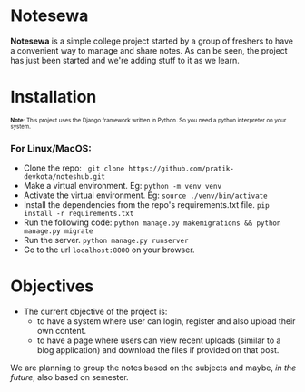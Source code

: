 # Notesewa
__Notesewa__ is a simple college project started by a group of freshers to have a convenient way to manage and share notes.
As can be seen, the project has just been started and we're adding stuff to it as we learn.

# Installation
<sub><sup>__Note__: This project uses the Django framework written in Python. So you need a python interpreter on your system.</sup></sub>
### For Linux/MacOS:
+ Clone the repo:
    ` git clone https://github.com/pratik-devkota/noteshub.git`
+ Make a virtual environment. Eg:
    `python -m venv venv`
+ Activate the virtual environment. Eg:
    `source ./venv/bin/activate`
+ Install the dependencies from the repo's requirements.txt file.
    `pip install -r requirements.txt`
+ Run the following code:
    `python manage.py makemigrations && python manage.py migrate`
+ Run the server.
    `python manage.py runserver`
+ Go to the url `localhost:8000` on your browser.

# Objectives
+ The current objective of the project is:
    - to have a system where user can login, register and also upload their own content.
    - to have a page where users can view recent uploads (similar to a blog application) and download the files if provided on that post.

We are planning to group the notes based on the subjects and maybe, <i>in the future</i>, also based on semester.
